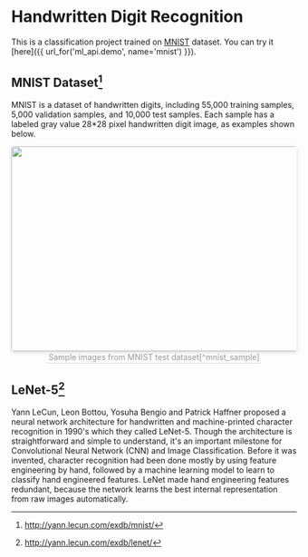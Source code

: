 

# Handwritten Digit Recognition

This is a classification project trained on [MNIST](http://yann.lecun.com/exdb/mnist/) dataset. You can try it [here]({{ url_for('ml_api.demo', name='mnist') }}).

## MNIST Dataset[^mnist]

[^mnist]: http://yann.lecun.com/exdb/mnist/

MNIST is a dataset of handwritten digits, including 55,000 training samples, 5,000 validation samples, and 10,000 test samples. Each sample has a labeled gray value 28*28 pixel handwritten digit image, as examples shown below.

<center><img
        style="border-radius: 0.3125em;    box-shadow: 0 2px 4px 0 rgba(34,36,38,.12),0 2px 10px 0 rgba(34,36,38,.08);"
        src="{{ url_for('static',filename='images/MnistExamples.png') }}" width=594 height=361> <br>
    <div style="color:orange; border-bottom: 1px solid #d9d9d9;    display: inline-block;    color: #999;    padding: 2px;">
        Sample images from MNIST test dataset[^mnist_sample]
    </div>
</center>

[^mnist_sample]: Image By Josef Steppan - Own work, CC BY-SA 4.0, https://commons.wikimedia.org/w/index.php?curid=64810040

## LeNet-5[^lenet]

[^lenet]: http://yann.lecun.com/exdb/lenet/

Yann LeCun, Leon Bottou, Yosuha Bengio and Patrick Haffner proposed a neural network architecture for handwritten and machine-printed character recognition in 1990's which they called LeNet-5. Though the architecture is straightforward and simple to understand, it's an important milestone for Convolutional Neural Network (CNN) and Image Classification. Before it was invented, character recognition had been done mostly by using feature engineering by hand, followed by a machine learning model to learn to classify hand engineered features. LeNet made hand engineering features redundant, because the network learns the best internal representation from raw images automatically.

